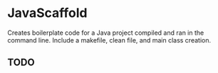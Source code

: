 # JavaScaffold #
Creates boilerplate code for a Java project compiled and ran in the command 
line. Include a makefile, clean file, and main class creation.

## TODO ##